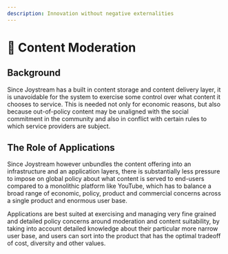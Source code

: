 ```yaml
---
description: Innovation without negative externalities
---
```


# 🛑 Content Moderation

## Background

Since Joystream has a built in content storage and content delivery layer, it is unavoidable for the system to exercise some control over what content it chooses to service. This is needed not only for economic reasons, but also because out-of-policy content may be unaligned with the social commitment in the community and also in conflict with certain rules to which service providers are subject.

## The Role of Applications

Since Joystream however unbundles the content offering into an infrastructure and an application layers, there is substantially less pressure to impose on global policy about what content is served to end-users compared to a monolithic platform like YouTube, which has to balance a broad range of economic, policy, product and commercial concerns across a single product and enormous user base.

Applications are best suited at exercising and managing very fine grained and detailed policy concerns around moderation and content suitability, by taking into account detailed knowledge about their particular more narrow user base, and users can sort into the product that has the optimal tradeoff of cost, diversity and other values.
